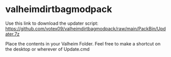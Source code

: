 # valheimdirtbagmodpack
Use this link to download the updater script: https://github.com/votex09/valheimdirtbagmodpack/raw/main/PackBin/Updater.7z

Place the contents in your Valheim Folder.  Feel free to make a shortcut on the desktop or wherever of Update.cmd
